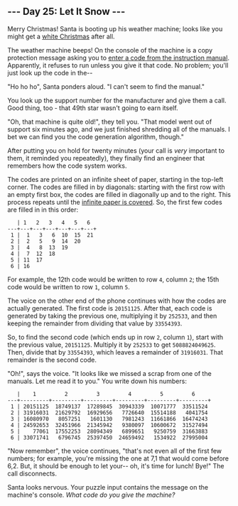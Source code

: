 <h2>--- Day 25: Let It Snow ---</h2><p>Merry Christmas!  Santa is booting up his weather machine; looks like you might get a <a href="https://github.com/cedmax/advent-of-code/tree/main/2015/1">white Christmas</a> after all.</p>
<p>The weather machine beeps!  On the console of the machine is a copy protection message asking you to <a href="https://en.wikipedia.org/wiki/Copy_protection#Early_video_games">enter a code from the instruction manual</a>.  Apparently, it refuses to run unless you give it that code.  No problem; you'll just look up the code in the--</p>
<p>"Ho ho ho", Santa ponders aloud.  "I can't seem to find the manual."</p>
<p>You look up the support number for the manufacturer and give them a call.  Good thing, too - that 49th star wasn't going to earn itself.</p>
<p>"Oh, that machine is quite old!", they tell you.  "That model went out of support six minutes ago, and we just finished shredding all of the manuals.  I bet we can find you the code generation algorithm, though."</p>
<p>After putting you on hold for twenty minutes (your call is <em>very</em> important to them, it reminded you repeatedly), they finally find an engineer that remembers how the code system works.</p>
<p>The codes are printed on an <span title="The paper is very thin so it can be folded up neatly into the manual.">infinite sheet of paper</span>, starting in the top-left corner.  The codes are filled in by diagonals: starting with the first row with an empty first box, the codes are filled in diagonally up and to the right.  This process repeats until the <a href="https://en.wikipedia.org/wiki/Cantor's_diagonal_argument">infinite paper is covered</a>.  So, the first few codes are filled in in this order:</p>
<pre><code>   | 1   2   3   4   5   6  
---+---+---+---+---+---+---+
 1 |  1   3   6  10  15  21
 2 |  2   5   9  14  20
 3 |  4   8  13  19
 4 |  7  12  18
 5 | 11  17
 6 | 16
</code></pre>
<p>For example, the 12th code would be written to row <code>4</code>, column <code>2</code>; the 15th code would be written to row <code>1</code>, column <code>5</code>.</p>
<p>The voice on the other end of the phone continues with how the codes are actually generated.  The first code is <code>20151125</code>.  After that, each code is generated by taking the previous one, multiplying it by <code>252533</code>, and then keeping the remainder from dividing that value by <code>33554393</code>.</p>
<p>So, to find the second code (which ends up in row <code>2</code>, column <code>1</code>), start with the previous value, <code>20151125</code>.  Multiply it by <code>252533</code> to get <code>5088824049625</code>.  Then, divide that by <code>33554393</code>, which leaves a remainder of <code>31916031</code>.  That remainder is the second code.</p>
<p>"Oh!", says the voice.  "It looks like we missed a scrap from one of the manuals.  Let me read it to you."  You write down his numbers:</p>
<pre><code>   |    1         2         3         4         5         6
---+---------+---------+---------+---------+---------+---------+
 1 | 20151125  18749137  17289845  30943339  10071777  33511524
 2 | 31916031  21629792  16929656   7726640  15514188   4041754
 3 | 16080970   8057251   1601130   7981243  11661866  16474243
 4 | 24592653  32451966  21345942   9380097  10600672  31527494
 5 |    77061  17552253  28094349   6899651   9250759  31663883
 6 | 33071741   6796745  25397450  24659492   1534922  27995004
</code></pre>
<p>"Now remember", the voice continues, "that's not even all of the first few numbers; for example, you're missing the one at 7,1 that would come before 6,2.  But, it should be enough to let your-- oh, it's time for lunch!  Bye!"  The call disconnects.</p>
<p>Santa looks nervous.  Your puzzle input contains the message on the machine's console.  <em>What code do you give the machine?</em></p>
